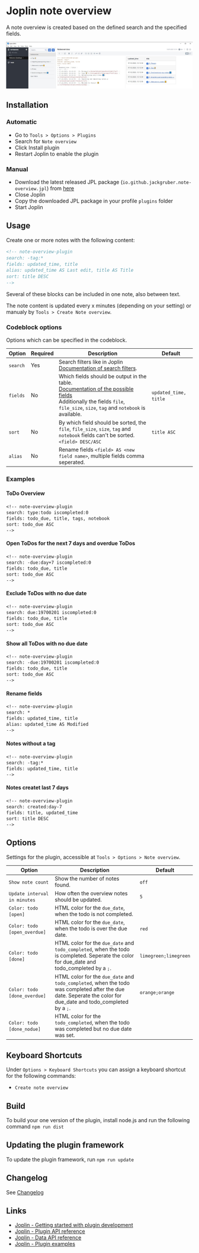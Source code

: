 # Joplin note overview

A note overview is created based on the defined search and the specified fields.

<img src=img/main.jpg>

## Installation

### Automatic

- Go to `Tools > Options > Plugins`
- Search for `Note overview`
- Click Install plugin
- Restart Joplin to enable the plugin

### Manual

- Download the latest released JPL package (`io.github.jackgruber.note-overview.jpl`) from [here](https://github.com/JackGruber/joplin-plugin-note-overview/releases/latest)
- Close Joplin
- Copy the downloaded JPL package in your profile `plugins` folder
- Start Joplin

## Usage

Create one or more notes with the following content:

```md
<!-- note-overview-plugin
search: -tag:*
fields: updated_time, title
alias: updated_time AS Last edit, title AS Title
sort: title DESC
-->
```

Several of these blocks can be included in one note, also between text.

The note content is updated every x minutes (depending on your setting) or manualy by `Tools > Create Note overview`.

### Codeblock options

Options which can be specified in the codeblock.

| Option | Required | Description | Default |
| --- | --- | --- | --- |
| `search` | Yes | Search filters like in Joplin [Documentation of search filters](https://joplinapp.org/#search-filters). | |
| `fields` | No | Which fields should be output in the table.<br>[Documentation of the possible fields](https://joplinapp.org/api/references/rest_api/#properties)<br>Additionally the fields `file`, `file_size`, `size`, `tag` and `notebook` is available. | `updated_time, title` |
|`sort`|No|By which field should be sorted, the `file`, `file_size`, `size`, `tag` and `notebook` fields can't be sorted.<br>`<field> DESC/ASC`| `title ASC`|
| `alias` | No | Rename fields `<field> AS <new field name>`, multiple fields comma seperated. ||

### Examples

#### ToDo Overview

```
<!-- note-overview-plugin
search: type:todo iscompleted:0
fields: todo_due, title, tags, notebook
sort: todo_due ASC
-->
```

#### Open ToDos for the next 7 days and overdue ToDos

```
<!-- note-overview-plugin
search: -due:day+7 iscompleted:0
fields: todo_due, title
sort: todo_due ASC
-->
```

#### Exclude ToDos with no due date

```
<!-- note-overview-plugin
search: due:19700201 iscompleted:0
fields: todo_due, title
sort: todo_due ASC
-->
```

#### Show all ToDos with no due date

```
<!-- note-overview-plugin
search: -due:19700201 iscompleted:0
fields: todo_due, title
sort: todo_due ASC
-->
```

#### Rename fields

```
<!-- note-overview-plugin
search: *
fields: updated_time, title
alias: updated_time AS Modified
-->
```

#### Notes without a tag

```
<!-- note-overview-plugin
search: -tag:*
fields: updated_time, title
-->
```

#### Notes createt last 7 days

```
<!-- note-overview-plugin
search: created:day-7
fields: title, updated_time
sort: title DESC
-->
```

## Options

Settings for the plugin, accessible at `Tools > Options > Note overview`.

| Option  | Description | Default |
| --- | --- | --- |
| `Show note count` | Show the number of notes found. | `off`| 
| `Update interval in minutes` | How often the overview notes should be updated. | `5` |
| `Color: todo [open]` | HTML color for the `due_date`, when the todo is not completed. |  |
| `Color: todo [open_overdue]` | HTML color for the `due_date`, when the todo is over the due date. | `red` |
| `Color: todo [done]` | HTML color for the `due_date` and `todo_completed`, when the todo is completed. Seperate the color for due_date and todo_completed by a `;`. | `limegreen;limegreen` |
| `Color: todo [done_overdue]` | HTML color for the `due_date` and `todo_completed`, when the todo was completed after the due date. Seperate the color for due_date and todo_completed by a `;`. | `orange;orange` |
| `Color: todo [done_nodue]` | HTML color for the `todo_completed`, when the todo was completed but no due date was set. |  |

## Keyboard Shortcuts

Under `Options > Keyboard Shortcuts` you can assign a keyboard shortcut for the following commands:

- `Create note overview`

## Build

To build your one version of the plugin, install node.js and run the following command `npm run dist`

## Updating the plugin framework

To update the plugin framework, run `npm run update`

## Changelog

See [Changelog](CHANGELOG.md)

## Links

- [Joplin - Getting started with plugin development](https://joplinapp.org/api/get_started/plugins/)
- [Joplin - Plugin API reference](https://joplinapp.org/api/references/plugin_api/classes/joplin.html)
- [Joplin - Data API reference](https://joplinapp.org/api/references/rest_api/)
- [Joplin - Plugin examples](https://github.com/laurent22/joplin/tree/dev/packages/app-cli/tests/support/plugins)
